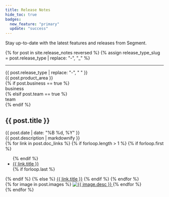 ```yaml
---
title: Release Notes
hide_toc: true
badges:
  new_feature: "primary"
  update: "success"
---
```


Stay up-to-date with the latest features and releases from Segment.

{% for post in site.release_notes reversed %}
  {% assign release_type_slug = post.release_type | replace: "-", "_" %}

  <hr>
  
  <article class="release-note">
    <div class="flex flex--wrap waffle">
      <div class="flex__column flex__column--shrink">
        <span class="badge badge--{{ page.badges[release_type_slug] }}">{{ post.release_type | replace: "-", " " }}</span>
      </div>
      <div class="flex__column flex__column--shrink">
        <span class="badge badge--gray">{{ post.product_area }}</span>
      </div>
      {% if post.business == true %}
        <div class="flex__column flex__column--shrink">
          <span class="badge badge--gray">business</span>
        </div>
      {% elsif post.team == true %}
        <div class="flex__column flex__column--shrink">
          <span class="badge badge--gray">team</span>
        </div>
      {% endif %}
    </div>
    <div class="release-note__body">
      <h2 id="{{post.title | slugify}}">{{ post.title }}</h2>
      <date class="release-note__date">{{ post.date | date: "%B %d, %Y" }}</date>
      <main class="markdown">{{ post.description | markdownify }}</main>
      <div class="release-note__links">
        {% for link in post.doc_links %}
          {% if forloop.length > 1 %}
            {% if forloop.first %}
              <ul>
            {% endif %}
            <li><a href="{{ link.url }}?utm_source=release%3Dnotes&utm_medium=site&utm_campaign={{post.title | slugify}}">{{ link.title }}</a></li>
            {% if forloop.last %}
              </ul>
            {% endif %}
          {% else %}
          <a href="{{ link.url }}?utm_source=release%3Dnotes&utm_medium=site&utm_campaign={{post.title | slugify}}">{{ link.title }}</a>
          {% endif %}
        {% endfor %}
      </div>
      <div class="flex flex--wrap waffle waffle--large" data-glightbox>
        {% for image in post.images %}
          <a  href="/docs/{{ image.path }}" class="flex__column flex__column--6 flex__column--3@medium">
            <img class="thumbnail" src="/docs/{{ image.path }}" alt="{{ image.desc }}">
          </a>
        {% endfor %}
      </div>
    </div>
  </article>
{% endfor %}
